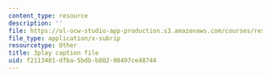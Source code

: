 ```yaml
---
content_type: resource
description: ''
file: https://ol-ocw-studio-app-production.s3.amazonaws.com/courses/res-6-012-introduction-to-probability-spring-2018/f2113481dfba5bdbb80208497ce48744_6-gN0dDHU-4.vtt
file_type: application/x-subrip
resourcetype: Other
title: 3play caption file
uid: f2113481-dfba-5bdb-b802-08497ce48744
---
```

